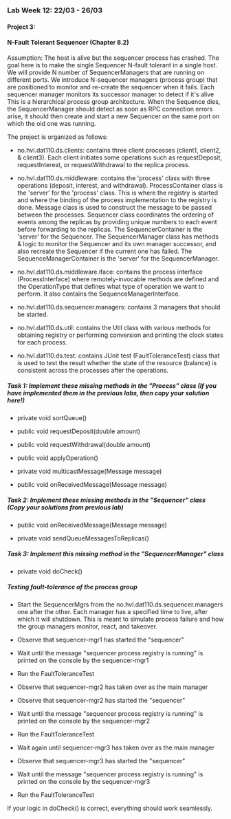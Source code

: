 ### Lab Week 12: 22/03 - 26/03

#### Project 3: 


#### N-Fault Tolerant Sequencer (Chapter 8.2)

Assumption: The host is alive but the sequencer process has crashed.
The goal here is to make the single Sequencer N-fault tolerant in a single host. We will provide N number of SequencerManagers that are running on different ports.
We introduce N-sequencer managers (process group) that are positioned to monitor and re-create the sequencer when it fails. Each sequencer manager monitors its successor manager to detect if it's alive
This is a hierarchical process group architecture.
When the Sequence dies, the SequencerManager should detect as soon as RPC connection errors arise, it should then create and start a new Sequencer on the same port on which the old one was running.

The project is organized as follows:

- no.hvl.dat110.ds.clients: contains three client processes (client1, client2, & client3). Each client initiates some operations such as requestDeposit, requestInterest, or requestWithdrawal to the replica process. 

- no.hvl.dat110.ds.middleware: contains the 'process' class with three operations (deposit, interest, and withdrawal). ProcessContainer class is the 'server' for the 'process' class. This is where the registry is started and where the binding of the process implementation to the registry is done. Message class is used to construct the message to be passed between the processes. Sequencer class coordinates the ordering of events among the replicas by providing unique numbers to each event before forwarding to the replicas. The SequencerContainer is the 'server' for the Sequencer. The SequencerManager class has methods & logic to monitor the Sequencer and its own manager successor, and also recreate the Sequencer if the current one has failed. The SequenceManagerContainer is the 'server' for the SequencerManager.

- no.hvl.dat110.ds.middleware.iface: contains the process interface (ProcessInterface) where remotely-invocable methods are defined and the OperationType that defines what type of operation we want to perform. It also contains the SequenceManagerInterface.

- no.hvl.dat110.ds.sequencer.managers: contains 3 managers that should be started.

- no.hvl.dat110.ds.util: contains the Util class with various methods for obtaining registry or performing conversion and printing the clock states for each process.

- no.hvl.dat110.ds.test: contains JUnit test (FaultToleranceTest) class that is used to test the result whether the state of the resource (balance) is consistent across the processes after the operations.


##### Task 1: Implement these missing methods in the "Process" class (If you have implemented them in the previous labs, then copy your solution here!)

- private void sortQueue()

- public void requestDeposit(double amount)

- public void requestWithdrawal(double amount)

- public void applyOperation()

- private void multicastMessage(Message message)

- public void onReceivedMessage(Message message)

##### Task 2: Implement these missing methods in the "Sequencer" class (Copy your solutions from previous lab)

- public void onReceivedMessage(Message message)

- private void sendQueueMessagesToReplicas()

##### Task 3: Implement this missing method in the "SequencerManager" class

- private void doCheck()

##### Testing fault-tolerance of the process group

- Start the SequencerMgrs from the no.hvl.dat110.ds.sequencer.managers one after the other. Each manager has a specified time to live, after which it will shutdown. This is meant to simulate process failure and how the group managers monitor, react, and takeover.
- Observe that sequencer-mgr1 has started the "sequencer"
- Wait until the message "sequencer process registry is running" is printed on the console by the sequencer-mgr1
- Run the FaultToleranceTest

- Observe that sequencer-mgr2 has taken over as the main manager
- Observe that sequencer-mgr2 has started the "sequencer"
- Wait until the message "sequencer process registry is running" is printed on the console by the sequencer-mgr2
- Run the FaultToleranceTest

- Wait again until sequencer-mgr3 has taken over as the main manager
- Observe that sequencer-mgr3 has started the "sequencer"
- Wait until the message "sequencer process registry is running" is printed on the console by the sequencer-mgr3
- Run the FaultToleranceTest

If your logic in doCheck() is correct, everything should work seamlessly.
